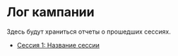 # Лог кампании

Здесь будут храниться отчеты о прошедших сессиях.

- [Сессия 1: Название сессии](session-1.md)
